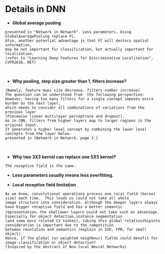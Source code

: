 # Details in DNN

+ __Global average pooling__<br>
```
presented in "Network in Network". Less parameters. Using GlobalAveragePooling replace FC.
Also, another potential advantage is that FC will destory spatial information,
may be not important for classification, but actually important for localization.
(refer to "Learning Deep Features for Discriminative Localization", CVPR2016, MIT)
```
<br>

+ __Why pooling, step size greater than 1, filters increase?__<br>
```
(Namely, feature maps size decrease, filters number increase)
The question can be understood from  the following perspective:
However, having too many filters for a single concept imposes extra burden on the next layer,
which needs to consider all combinations of variations from the previous layer 
[Piecewise linear multilayer perceptrons and dropout]. 
As in CNN, filters from higher layers map to larger regions in the original input.
It generates a higher level concept by combining the lower level concepts from the layer below.
presented in [Network in Network, page 2.]
```
<br>

+ __Why two 3X3 kernel can replace one 5X5 kernel?__<br>
```
The receptive field is the same.
```


+ __Less parameters usually means less overfitting.__ 

+ __Local receptive field limitation__
```
As we know, convolutional operations process one local field (kernel size) each time.  This leads us could not take all whole
image structure into consideration. Although the deeper layers always have bigger receptive field and has a better semantic 
representation，the shallower layers could not take such an advantage. Especially for object detection,instance segmentation 
(and some more related CV taskes), taking this global relationshipinto consideration is important due to the competition 
between resolution and semantics (explain in SSD, FPN, for small object). 
Hence, if the global (or weighted neighbour) fields could benefit for image classification or object detection?
(Inspired by the abstract of Non-local Neural Networks)

```
